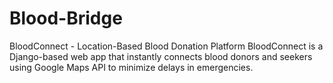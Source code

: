 # Blood-Bridge
BloodConnect - Location-Based Blood Donation Platform BloodConnect is a Django-based web app that instantly connects blood donors and seekers using Google Maps API to minimize delays in emergencies.
